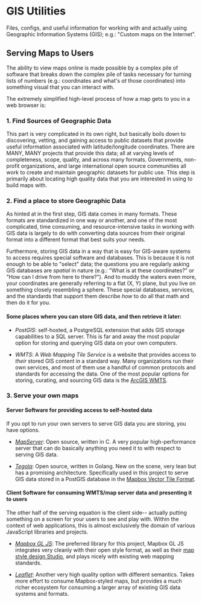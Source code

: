 # GIS Utilities

Files, configs, and useful information for working with and actually using Geographic Information Systems (GIS); e.g.: "Custom maps on the Internet".

## Serving Maps to Users

The ability to view maps online is made possible by a complex pile of software that breaks down the complex pile of tasks necessary for turning lists of numbers (e.g.: coordinates and what's _at_ those coordinates) into something visual that you can interact with.

The extremely simplified high-level process of how a map gets to you in a web browser is:

### 1. Find Sources of Geographic Data

This part is very complicated in its own right, but basically boils down to discovering, vetting, and gaining access to public datasets that provide useful information associated with latitude/longitude coordinates.  There are MANY, MANY projects that provide this data; all at varying levels of completeness, scope, quality, and across many formats.  Governments, non-profit organizations, and large international open source communities all work to create and maintain geographic datasets for public use.  This step is primarily about locating high quality data that you are interested in using to build maps with.

### 2. Find a place to store Geographic Data

As hinted at in the first step, GIS data comes in many formats.  These formats are standardized in one way or another, and one of the most complicated, time consuming, and resource-intensive tasks in working with GIS data is largely to do with converting data sources from their original format into a different format that best suits your needs.

Furthermore, storing GIS data in a way that is easy for GIS-aware systems to access requires special software and databases.  This is because it is not enough to be able to "select" data; the questions you are regularly asking GIS databases are _spatial_ in nature (e.g.: "What is at these coordinates?" or "How can I drive from here to there?").  And to muddy the waters even more, your coordinates are generally referring to a flat (X, Y) plane, but you live on something closely resembling a sphere.  These special databases, services, and the standards that support them describe _how_ to do all that math and then do it for you.

#### Some places where you can store GIS data, and then retrieve it later:

- *PostGIS*: self-hosted, a PostgreSQL extension that adds GIS storage capabilities to a SQL server.  This is far and away the most popular option for storing and querying GIS data on your own computers.

- *WMTS*: A _Web Mapping Tile Service_ is a website that provides access to _their_ stored GIS content in a standard way.  Many organizations run their own services, and most of them use a handful of common protocols and standards for accessing the data.  One of the most popular options for storing, curating, and sourcing GIS data is the [ArcGIS WMTS](https://enterprise.arcgis.com/en/server/latest/publish-services/linux/wmts-services.htm).

### 3. Serve your own maps

#### Server Software for providing access to self-hosted data

If you opt to run your own servers to serve GIS data you are storing, you have options.

- [*MapServer*](http://mapserver.org): Open source, written in C.  A very popular high-performance server that can do basically anything you need it to with respect to serving GIS data.

- [*Tegola*](http://tegola.io): Open source, written in Golang.  New on the scene, very lean but has a promising architecture.  Specifically used in this project to serve GIS data stored in a PostGIS database in the [Mapbox Vector Tile Format](https://www.mapbox.com/vector-tiles/).

#### Client Software for consuming WMTS/map server data and presenting it to users

The other half of the serving equation is the client side-- actually putting something on a screen for your users to see and play with.  Within the context of web applications, this is almost exclusively the domain of various JavaScript libraries and projects.

- [*Mapbox GL JS*](https://www.mapbox.com/mapbox-gl-js/api/): The preferred library for this project, Mapbox GL JS integrates very cleanly with their open style format, as well as their [map style design Studio](https://www.mapbox.com/mapbox-studio/), and plays nicely with existing web mapping standards.

- [*Leaflet*](http://leafletjs.com): Another very high quality option with different semantics.  Takes more effort to consume Mapbox-styled maps, but provides a much richer ecosystem for consuming a larger array of existing GIS data systems and formats.
